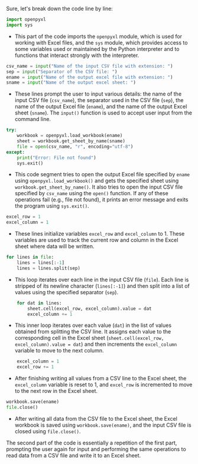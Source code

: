 Sure, let's break down the code line by line:

```python
import openpyxl
import sys
```
- This part of the code imports the `openpyxl` module, which is used for working with Excel files, and the `sys` module, which provides access to some variables used or maintained by the Python interpreter and to functions that interact strongly with the interpreter. 

```python
csv_name = input("Name of the input CSV file with extension: ")
sep = input("Separator of the CSV file: ")
ename = input("Name of the output excel file with extension: ")
sname = input("Name of the output excel sheet: ")
```
- These lines prompt the user to input various details: the name of the input CSV file (`csv_name`), the separator used in the CSV file (`sep`), the name of the output Excel file (`ename`), and the name of the output Excel sheet (`sname`). The `input()` function is used to accept user input from the command line.

```python
try:
    workbook = openpyxl.load_workbook(ename)
    sheet = workbook.get_sheet_by_name(sname)
    file = open(csv_name, "r", encoding="utf-8")
except:
    print("Error: File not found")
    sys.exit()
```
- This code segment tries to open the output Excel file specified by `ename` using `openpyxl.load_workbook()` and gets the specified sheet using `workbook.get_sheet_by_name()`. It also tries to open the input CSV file specified by `csv_name` using the `open()` function. If any of these operations fail (e.g., file not found), it prints an error message and exits the program using `sys.exit()`.

```python
excel_row = 1
excel_column = 1
```
- These lines initialize variables `excel_row` and `excel_column` to 1. These variables are used to track the current row and column in the Excel sheet where data will be written.

```python
for lines in file:
    lines = lines[:-1]
    lines = lines.split(sep)
```
- This loop iterates over each line in the input CSV file (`file`). Each line is stripped of its newline character (`lines[:-1]`) and then split into a list of values using the specified separator (`sep`). 

```python
    for dat in lines:
        sheet.cell(excel_row, excel_column).value = dat
        excel_column += 1
```
- This inner loop iterates over each value (`dat`) in the list of values obtained from splitting the CSV line. It assigns each value to the corresponding cell in the Excel sheet (`sheet.cell(excel_row, excel_column).value = dat`) and then increments the `excel_column` variable to move to the next column.

```python
    excel_column = 1
    excel_row += 1
```
- After finishing writing all values from a CSV line to the Excel sheet, the `excel_column` variable is reset to 1, and `excel_row` is incremented to move to the next row in the Excel sheet.

```python
workbook.save(ename)
file.close()
```
- After writing all data from the CSV file to the Excel sheet, the Excel workbook is saved using `workbook.save(ename)`, and the input CSV file is closed using `file.close()`.

The second part of the code is essentially a repetition of the first part, prompting the user again for input and performing the same operations to read data from a CSV file and write it to an Excel sheet.
